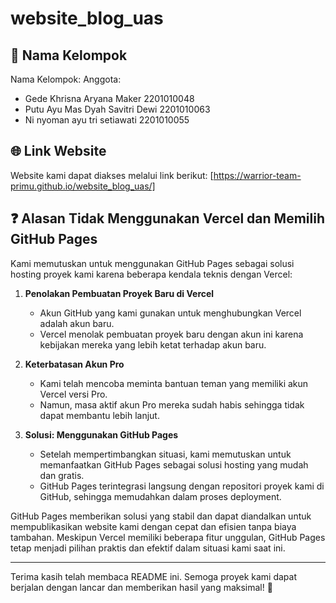 # website_blog_uas

## 📌 Nama Kelompok
Nama Kelompok:
Anggota:
- Gede Khrisna Aryana Maker 2201010048
- Putu Ayu Mas Dyah Savitri Dewi 2201010063
- Ni nyoman ayu tri setiawati 2201010055

## 🌐 Link Website
Website kami dapat diakses melalui link berikut:
[https://warrior-team-primu.github.io/website_blog_uas/]

## ❓ Alasan Tidak Menggunakan Vercel dan Memilih GitHub Pages
Kami memutuskan untuk menggunakan GitHub Pages sebagai solusi hosting proyek kami karena beberapa kendala teknis dengan Vercel:

1. **Penolakan Pembuatan Proyek Baru di Vercel**
   - Akun GitHub yang kami gunakan untuk menghubungkan Vercel adalah akun baru.
   - Vercel menolak pembuatan proyek baru dengan akun ini karena kebijakan mereka yang lebih ketat terhadap akun baru.

2. **Keterbatasan Akun Pro**
   - Kami telah mencoba meminta bantuan teman yang memiliki akun Vercel versi Pro.
   - Namun, masa aktif akun Pro mereka sudah habis sehingga tidak dapat membantu lebih lanjut.

3. **Solusi: Menggunakan GitHub Pages**
   - Setelah mempertimbangkan situasi, kami memutuskan untuk memanfaatkan GitHub Pages sebagai solusi hosting yang mudah dan gratis.
   - GitHub Pages terintegrasi langsung dengan repositori proyek kami di GitHub, sehingga memudahkan dalam proses deployment.

GitHub Pages memberikan solusi yang stabil dan dapat diandalkan untuk mempublikasikan website kami dengan cepat dan efisien tanpa biaya tambahan. Meskipun Vercel memiliki beberapa fitur unggulan, GitHub Pages tetap menjadi pilihan praktis dan efektif dalam situasi kami saat ini.

---
Terima kasih telah membaca README ini. Semoga proyek kami dapat berjalan dengan lancar dan memberikan hasil yang maksimal! 🚀

